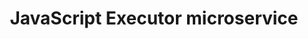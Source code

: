 ---
layout: docwithnav
title: JavaScript Executor microservice
description: JavaScript Executor microservice architecture

---